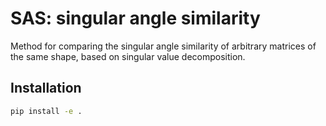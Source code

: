 # SAS: singular angle similarity
Method for comparing the singular angle similarity of arbitrary matrices of the same shape, based on singular value decomposition.

## Installation
```bash
pip install -e .
```
